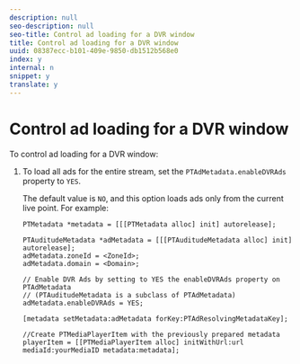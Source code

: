 ```yaml
---
description: null
seo-description: null
seo-title: Control ad loading for a DVR window
title: Control ad loading for a DVR window
uuid: 08387ecc-b101-409e-9850-db1512b568e0
index: y
internal: n
snippet: y
translate: y
---
```


# Control ad loading for a DVR window

To control ad loading for a DVR window: 

1. To load all ads for the entire stream, set the `PTAdMetadata.enableDVRAds` property to `YES`.

   The default value is `NO`, and this option loads ads only from the current live point. For example: 

   ```
   PTMetadata *metadata = [[[PTMetadata alloc] init] autorelease]; 
    
   PTAuditudeMetadata *adMetadata = [[[PTAuditudeMetadata alloc] init] autorelease];  
   adMetadata.zoneId = <ZoneId>; 
   adMetadata.domain = <Domain>; 
    
   // Enable DVR Ads by setting to YES the enableDVRAds property on PTAdMetadata  
   // (PTAuditudeMetadata is a subclass of PTAdMetadata)  
   adMetadata.enableDVRAds = YES; 
    
   [metadata setMetadata:adMetadata forKey:PTAdResolvingMetadataKey]; 
    
   //Create PTMediaPlayerItem with the previously prepared metadata    
   playerItem = [[PTMediaPlayerItem alloc] initWithUrl:url mediaId:yourMediaID metadata:metadata]; 
   
   ```

